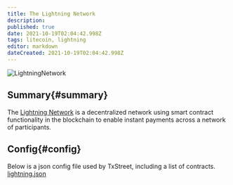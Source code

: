 ```yaml
---
title: The Lightning Network
description:
published: true
date: 2021-10-19T02:04:42.998Z
tags: litecoin, lightning
editor: markdown
dateCreated: 2021-10-19T02:04:42.998Z
---
```


![LightningNetwork](https://txstreet.com/static/img/singles/house_logos/lightning.png)

## Summary{#summary}

The [Lightning Network](https://lightning.network/) is a decentralized network using smart contract functionality in the blockchain to enable instant payments across a network of participants.


## Config{#config}

Below is a json config file used by TxStreet, including a list of contracts. [lightning.json](/litecoin/houses/lightning.json)
